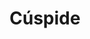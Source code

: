 ---
title: "Cúspide"
url: /ciudad-autonoma-de-buenos-aires/cuspide-avenida-cabildo-2/
shop: libros
---